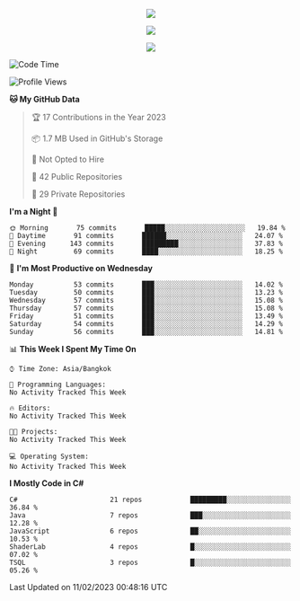 <p align="center">
  <a href="say-hi.gif"> 
    <img align="center" src="say-hi.gif"/>
  </a>
</p>
<p align="center">
  <a href="https://github.com/htthinh1999">
    <img align="center" src="https://github-readme-stats-kappa-pink.vercel.app/api?username=htthinh1999&show_icons=true&count_private=true&theme=dracula"/>
  </a>
</p>
<p align="center">
  <a href="https://github.com/htthinh1999">
    <img src="https://github-readme-stats-kappa-pink.vercel.app/api/top-langs/?username=htthinh1999&layout=compact&langs_count=6&count_private=true&hide=tsql,hlsl,glsl,shaderlab&theme=dracula"/>
  </a>
</p>

<!--START_SECTION:waka-->
![Code Time](http://img.shields.io/badge/Code%20Time-0%20secs-blue)

![Profile Views](http://img.shields.io/badge/Profile%20Views-2-blue)

**🐱 My GitHub Data** 

> 🏆 17 Contributions in the Year 2023
 > 
> 📦 1.7 MB Used in GitHub's Storage 
 > 
> 🚫 Not Opted to Hire
 > 
> 📜 42 Public Repositories 
 > 
> 🔑 29 Private Repositories  
 > 
**I'm a Night 🦉** 

```text
🌞 Morning       75 commits       █████░░░░░░░░░░░░░░░░░░░░   19.84 % 
🌆 Daytime       91 commits       ██████░░░░░░░░░░░░░░░░░░░   24.07 % 
🌃 Evening      143 commits       █████████░░░░░░░░░░░░░░░░   37.83 % 
🌙 Night         69 commits       ████░░░░░░░░░░░░░░░░░░░░░   18.25 % 

```
📅 **I'm Most Productive on Wednesday** 

```text
Monday          53 commits       ███░░░░░░░░░░░░░░░░░░░░░░   14.02 % 
Tuesday         50 commits       ███░░░░░░░░░░░░░░░░░░░░░░   13.23 % 
Wednesday       57 commits       ███░░░░░░░░░░░░░░░░░░░░░░   15.08 % 
Thursday        57 commits       ███░░░░░░░░░░░░░░░░░░░░░░   15.08 % 
Friday          51 commits       ███░░░░░░░░░░░░░░░░░░░░░░   13.49 % 
Saturday        54 commits       ███░░░░░░░░░░░░░░░░░░░░░░   14.29 % 
Sunday          56 commits       ███░░░░░░░░░░░░░░░░░░░░░░   14.81 % 

```


📊 **This Week I Spent My Time On** 

```text
⌚︎ Time Zone: Asia/Bangkok

💬 Programming Languages: 
No Activity Tracked This Week

🔥 Editors: 
No Activity Tracked This Week

🐱‍💻 Projects: 
No Activity Tracked This Week

💻 Operating System: 
No Activity Tracked This Week

```

**I Mostly Code in C#** 

```text
C#                       21 repos            █████████░░░░░░░░░░░░░░░░   36.84 % 
Java                     7 repos             ███░░░░░░░░░░░░░░░░░░░░░░   12.28 % 
JavaScript               6 repos             ██░░░░░░░░░░░░░░░░░░░░░░░   10.53 % 
ShaderLab                4 repos             █░░░░░░░░░░░░░░░░░░░░░░░░   07.02 % 
TSQL                     3 repos             █░░░░░░░░░░░░░░░░░░░░░░░░   05.26 % 

```



 Last Updated on 11/02/2023 00:48:16 UTC
<!--END_SECTION:waka-->
